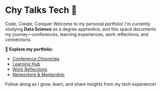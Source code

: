 # Chy Talks Tech 🚀  
Code, Create, Conquer
Welcome to my personal portfolio! I'm currently studying **Data Science** as a degree apprentice, and this space documents my journey—conferences, learning experiences, work reflections, and connections.  

🔹 **Explore my portfolio:**  
- [Conference Chronicles](conference.html)  
- [Learning Hub](learning.html)  
- [Work Reflections](work.html)  
- [Networking & Mentorship](networking.html)  

Follow along as I grow, learn, and share insights from my tech experience!

